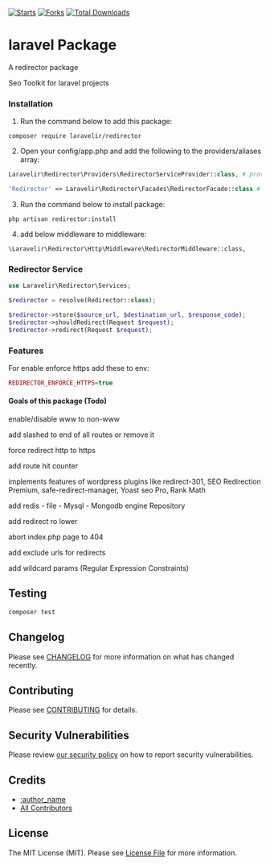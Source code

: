[![Starts](https://img.shields.io/github/stars/laravelir/redirector?style=flat&logo=github)](https://github.com/laravelir/redirector/forks)  [![Forks](https://img.shields.io/github/forks/laravelir/redirector?style=flat&logo=github)](https://github.com/laravelir/redirector/stargazers) [![Total Downloads](https://img.shields.io/packagist/dt/laravelir/redirector.svg?style=flat-square)](https://packagist.org/packages/laravelir/redirector)

  


# laravel Package

A redirector package

Seo Toolkit for laravel projects

### Installation

1. Run the command below to add this package:

```
composer require laravelir/redirector
```

2. Open your config/app.php and add the following to the providers/aliases array:

```php
Laravelir\Redirector\Providers\RedirectorServiceProvider::class, # provider
```

```php
'Redirector' => Laravelir\Redirector\Facades\RedirectorFacade::class # aliases
```

3. Run the command below to install package:

```
php artisan redirector:install
```

4. add below middleware to middleware:

```
\Laravelir\Redirector\Http\Middleware\RedirectorMiddleware::class,
```

### Redirector Service

```php
use Laravelir\Redirector\Services;

$redirector = resolve(Redirector::class);

$redirector->store($source_url, $destination_url, $response_code);
$redirector->shouldRedirect(Request $request);
$redirector->redirect(Request $request);

```

### Features

For enable enforce https add these to env:
```php
REDIRECTOR_ENFORCE_HTTPS=true
```



#### Goals of this package (Todo)

enable/disable www to non-www

add slashed to end of all routes or remove it

force redirect http to https

add route hit counter

implements features of wordpress plugins like redirect-301, SEO Redirection Premium, safe-redirect-manager, Yoast seo Pro,  Rank Math 


add redis - file - Mysql - Mongodb engine Repository

add redirect ro lower

abort index.php page to 404

add exclude urls for redirects 

add wildcard params (Regular Expression Constraints)



## Testing

```bash
composer test
```

## Changelog

Please see [CHANGELOG](CHANGELOG.md) for more information on what has changed recently.

## Contributing

Please see [CONTRIBUTING](.github/CONTRIBUTING.md) for details.

## Security Vulnerabilities

Please review [our security policy](../../security/policy) on how to report security vulnerabilities.

## Credits

- [:author_name](https://github.com/:author_username)
- [All Contributors](../../contributors)

## License

The MIT License (MIT). Please see [License File](LICENSE.md) for more information.
